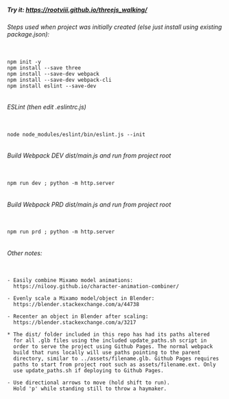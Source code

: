 ##### Try it: https://rootviii.github.io/threejs_walking/

###### Steps used when project was initially created (else just install using existing package.json):
<pre>
    <code>
npm init -y
npm install --save three
npm install --save-dev webpack
npm install --save-dev webpack-cli
npm install eslint --save-dev
    </code>
</pre>

###### ESLint (then edit .eslintrc.js)
<pre>
    <code>
node node_modules/eslint/bin/eslint.js --init
    </code>
</pre>

###### Build Webpack DEV dist/main.js and run from project root
<pre>
    <code>
npm run dev ; python -m http.server
    </code>
</pre>

###### Build Webpack PRD dist/main.js and run from project root
<pre>
    <code>
npm run prd ; python -m http.server
    </code>
</pre>

###### Other notes:

<pre>
    <code>
- Easily combine Mixamo model animations:
  https://nilooy.github.io/character-animation-combiner/

- Evenly scale a Mixamo model/object in Blender:
  https://blender.stackexchange.com/a/44738

- Recenter an object in Blender after scaling:
  https://blender.stackexchange.com/a/3217

* The dist/ folder included in this repo has had its paths altered
  for all .glb files using the included update_paths.sh script in
  order to serve the project using Github Pages. The normal webpack
  build that runs locally will use paths pointing to the parent
  directory, similar to ../assets/filename.glb. Github Pages requires
  paths to start from project root such as assets/filename.ext. Only
  use update_paths.sh if deploying to Github Pages.

- Use directional arrows to move (hold shift to run).
  Hold 'p' while standing still to throw a haymaker.
    </code>
</pre>
